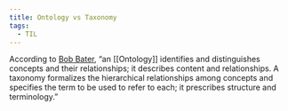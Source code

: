 ```yaml
---
title: Ontology vs Taxonomy
tags:
  - TIL
---
```


According to [Bob Bater](https://www.linkedin.com/in/bobbater/), “an [[Ontology]] identifies and distinguishes concepts and their relationships; it describes content and relationships. A taxonomy formalizes the hierarchical relationships among concepts and specifies the term to be used to refer to each; it prescribes structure and terminology.”
